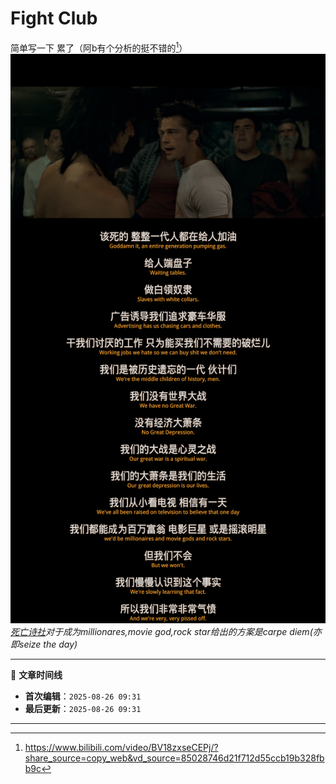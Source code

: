 # Fight Club

简单写一下 累了（阿b有个分析的挺不错的[^为什么《搏击俱乐部》有毒？]）
![这里本来有一张图片！！请耐心等待~~](/images/FightClub.png)
*[死亡诗社](/articles/movie/article4.md)对于成为millionares,movie god,rock star给出的方案是carpe diem(亦即seize the day)*

[^为什么《搏击俱乐部》有毒？]:https://www.bilibili.com/video/BV18zxseCEPj/?share_source=copy_web&vd_source=85028746d21f712d55ccb19b328fbb9c


<!-- 文章编辑时间信息 -->
***

📅 **文章时间线**
- **首次编辑**：`2025-08-26 09:31`
- **最后更新**：`2025-08-26 09:31`

***
<!-- 编辑时间信息结束 -->
